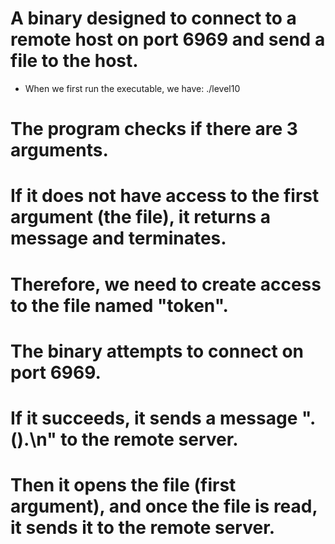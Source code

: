# A binary designed to connect to a remote host on port 6969 and send a file to the host.
- When we first run the executable, we have: 
    ./level10

# The program checks if there are 3 arguments.

# If it does not have access to the first argument (the file), it returns a message and terminates.
# Therefore, we need to create access to the file named "token".

# The binary attempts to connect on port 6969.

# If it succeeds, it sends a message ".().\n" to the remote server.

# Then it opens the file (first argument), and once the file is read, it sends it to the remote server.
